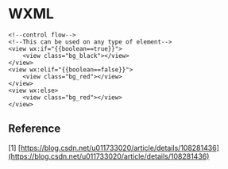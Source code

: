 # WXML

```markup
<!--control flow-->
<!--This can be used on any type of element-->
<view wx:if="{{boolean==true}}">
    <view class="bg_black"></view>
</view>
<view wx:elif="{{boolean==false}}">
    <view class="bg_red"></view>
</view>
<view wx:else>
    <view class="bg_red"></view>
</view>
```

## Reference

\[1\] [https://blog.csdn.net/u011733020/article/details/108281436](https://blog.csdn.net/u011733020/article/details/108281436)

